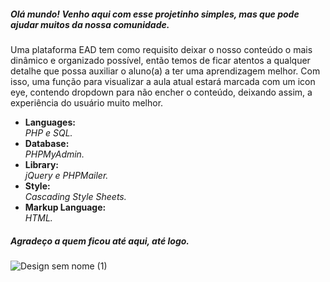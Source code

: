 <h5>Olá mundo! Venho aqui com esse projetinho simples, mas que pode ajudar muitos da nossa comunidade.</h5>
<p>Uma plataforma EAD tem como requisito deixar o nosso conteúdo o mais dinâmico e organizado possível, então temos de ficar atentos a qualquer detalhe que possa auxiliar
o aluno(a) a ter uma aprendizagem melhor. Com isso, uma função para visualizar a aula atual estará marcada com um icon eye, contendo dropdown para não encher o conteúdo, deixando 
assim, a experiência do usuário muito melhor.</p>



<ul>
<li>
  <strong>Languages: <br /></strong>
  <i>PHP e SQL.</i>
 </li>

<li>
  <strong>Database: </br /></strong>
  <i>PHPMyAdmin.</i>
</li>

<li>
  <strong>Library: <br /></strong>
  <i>jQuery e PHPMailer.</i>
</li>

<li>
  <strong>Style: <br /></strong>
  <i>Cascading Style Sheets.</i>
</li>

<li>
  <strong>Markup Language: <br /></strong>
  <i>HTML.</i>
</li>
</ul>

<h5>Agradeço a quem ficou até aqui, até logo.</h5>

![Design sem nome (1)](https://user-images.githubusercontent.com/89032013/140663125-5aeb6dd5-215a-4d37-8a28-8e4031dee41a.gif)

